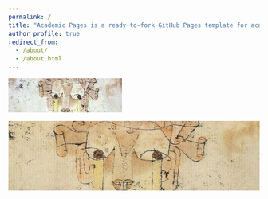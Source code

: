 ```yaml
---
permalink: /
title: "Academic Pages is a ready-to-fork GitHub Pages template for academic personal websites"
author_profile: true
redirect_from: 
  - /about/
  - /about.html
---
```


![FOTO](/images/Klee,_Angelus_novus.png)

<img src="/images/1200px-Klee-angelus-novus.png" width="700" height="140">

